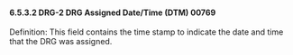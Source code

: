 #### 6.5.3.2 DRG-2 DRG Assigned Date/Time (DTM) 00769

Definition: This field contains the time stamp to indicate the date and time that the DRG was assigned.
